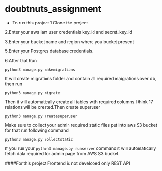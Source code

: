 # doubtnuts_assignment
- To run this project
1.Clone the project

2.Enter your aws iam user credentials key_id and secret_key_id

3.Enter your bucket name and region where you bucket present

5.Enter your Postgres database credentials.

6.After that Run

```
python3 manage.py makemigrations
```

It will create migrations folder and contain all required maigrations over db, then run 

```
python3 manage.py migrate
```

Then it will automatically create all tables with required columns.I think 17 relations will be created.Then create superuser

```
python3 manage.py createsuperuser
```

Make sure to collect your admin required static files put into aws S3 bucket for that run following command

```
python3 manage.py collectstatic
```

If you run your ```python3 manage.py runserver``` command it will automatically fetch data required for admin page from AWS S3 bucket.

####For this project Frontend is not developed only REST API
